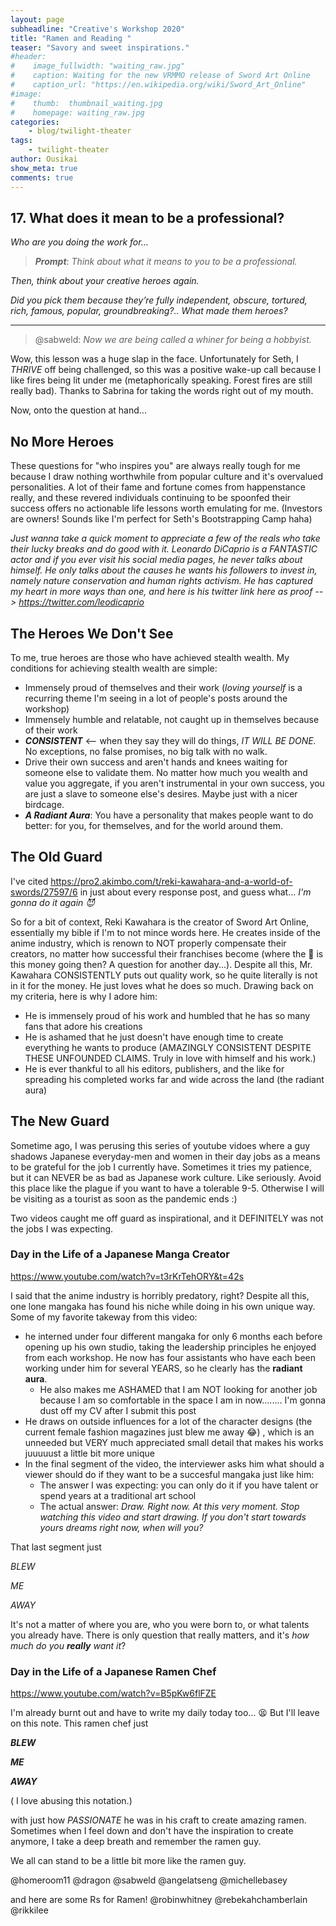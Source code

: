 ```yaml
---
layout: page
subheadline: "Creative's Workshop 2020"
title: "Ramen and Reading "
teaser: "Savory and sweet inspirations."
#header:
#    image_fullwidth: "waiting_raw.jpg"
#    caption: Waiting for the new VRMMO release of Sword Art Online
#    caption_url: "https://en.wikipedia.org/wiki/Sword_Art_Online"
#image:
#    thumb:  thumbnail_waiting.jpg
#    homepage: waiting_raw.jpg
categories:
    - blog/twilight-theater
tags:
    - twilight-theater
author: Ousikai
show_meta: true
comments: true
---
```

## 17. What does it mean to be a professional?
*Who are you doing the work for…*

> ***Prompt***: *Think about what it means to you to be a professional.*

*Then, think about your creative heroes again.*

*Did you pick them because they’re fully independent, obscure, tortured, rich, famous, popular, groundbreaking?.. What made them heroes?*

----

> @sabweld: *Now we are being called a whiner for being a hobbyist.*

Wow, this lesson was a huge slap in the face. Unfortunately for Seth, I *THRIVE* off being challenged, so this was a positive wake-up call because I like fires being lit under me (metaphorically speaking. Forest fires are still really bad). Thanks to Sabrina for taking the words right out of my mouth. 

Now, onto the question at hand...

## No More Heroes
These questions for "who inspires you" are always really tough for me because I draw nothing worthwhile from popular culture and it's overvalued personalities. A lot of their fame and fortune comes from happenstance really, and these revered individuals continuing to be spoonfed their success offers no actionable life lessons worth emulating for  me. (Investors are owners! Sounds like I'm perfect for Seth's Bootstrapping Camp haha)

*Just wanna take a quick moment to appreciate a few of the reals who take their lucky breaks and do good with it. Leonardo DiCaprio is a FANTASTIC actor and if you ever visit his social media pages, he never talks about himself. He only talks about the causes he wants his followers to invest in, namely nature conservation and human rights activism. He has captured my heart in more ways than one, and here is his twitter link here as proof --> https://twitter.com/leodicaprio*

## The Heroes We Don't See
To me, true heroes are those who have achieved stealth wealth. My conditions for achieving stealth wealth are simple:
* Immensely proud of themselves and their work (*loving yourself* is a recurring theme I'm seeing in a lot of people's  posts around the workshop)
* Immensely humble and relatable, not caught up in themselves because of their work
* ***CONSISTENT*** <-- when they say they will do things, *IT WILL BE DONE.* No exceptions, no false promises, no big talk with no walk. 
* Drive their own success and aren't hands and knees waiting for someone else to validate them.  No matter how much you wealth and value you aggregate, if you aren't instrumental in your own success, you are just a slave to someone else's desires. Maybe just with a nicer birdcage. 
* ***A Radiant Aura***: You have a personality that makes people want to do better: for you, for themselves, and for the world around them. 

## The Old Guard
I've cited https://pro2.akimbo.com/t/reki-kawahara-and-a-world-of-swords/27597/6 in just about every response post, and guess what... *I'm gonna do it again :smiling_imp:*

So for a bit of context, Reki Kawahara is the creator of Sword Art Online, essentially my bible if I'm to not mince words here. He creates inside of the anime industry, which is renown to NOT properly compensate their creators, no matter how successful their franchises become (where the :dolphin: is this money going then? A question for another day...). Despite all this, Mr. Kawahara CONSISTENTLY puts out quality work, so he quite literally is not in it for the money. He just loves what he does so much. Drawing back on my criteria, here is why I adore him:
* He is immensely proud of his work and humbled that he has so many fans that adore his creations
* He is ashamed that he just doesn't have enough time to create everything he wants to produce (AMAZINGLY CONSISTENT DESPITE THESE UNFOUNDED CLAIMS. Truly in love with himself and his work.)
*  He is ever thankful to all his editors, publishers, and the like for spreading his completed works far and wide across the land (the radiant aura)

## The New Guard
Sometime ago, I was perusing this series of youtube vidoes where a guy shadows Japanese everyday-men and women in their day jobs as a means to be grateful for the job I currently have. Sometimes it tries my patience, but it can NEVER be as bad as Japanese work culture. Like seriously. Avoid this place like the plague if you want to have a tolerable 9-5. Otherwise I will be visiting as a tourist as soon as the pandemic ends :) 

Two videos caught me off guard as inspirational, and it DEFINITELY was not the jobs I was expecting.
### Day in the Life of a Japanese Manga Creator  
https://www.youtube.com/watch?v=t3rKrTehORY&t=42s


I said that the anime industry is horribly predatory, right? Despite all this, one lone mangaka has found his niche while doing in his own unique way. Some of my favorite takeway from this video:
* he interned under four different mangaka for only 6 months each before opening up his own studio, taking the leadership principles he enjoyed from each workshop. He now has four assistants who have each been working under him for several YEARS, so he clearly has the **radiant aura**. 
   * He also makes me ASHAMED that I am NOT looking for another job because I am so comfortable in the space I am in now........ I'm gonna dust off my CV after I submit this post 
* He draws on outside influences for a lot of the character designs (the current female fashion magazines just blew me away :joy:) , which is an unneeded but VERY much appreciated small detail that makes his works juuuuust a little bit more unique
* In the final segment of the video, the interviewer asks him what should a viewer should do if they want to be a succesful mangaka just like him:
    * The answer I was expecting: you can only do it if you have talent or spend years at a traditional art school
    * The actual answer: *Draw. Right now. At this very moment. Stop watching this video and start drawing. If you don't start towards yours dreams right now, when will you?*
 
That last segment just 

*BLEW*

*ME*

*AWAY*

It's not a matter of where you are, who you were born to, or what talents you already have. There is only question that really matters, and it's *how much do you **really** want it*? 

### Day in the Life of a Japanese Ramen Chef
https://www.youtube.com/watch?v=B5pKw6flFZE


I'm already burnt out and have to write my daily today too... :tired_face: But I'll leave on this note. This ramen chef just 

***BLEW***

***ME***

***AWAY***

( I love abusing this notation.)

with just how *PASSIONATE* he was in his craft to create amazing ramen. Sometimes when I feel down and don't have the inspiration to create anymore, I take a deep breath and remember the ramen guy.

We all can stand to be a little bit more like the ramen guy. 

@homeroom11 @dragon @sabweld @angelatseng @michellebasey

and here are some Rs for Ramen! @robinwhitney @rebekahchamberlain @rikkilee